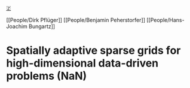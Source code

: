 [🇿](zotero://select/groups/5647231/items/MB3X8JLB)

[[People/Dirk Pflüger]] [[People/Benjamin Peherstorfer]] [[People/Hans-Joachim Bungartz]] 
# Spatially adaptive sparse grids for high-dimensional data-driven problems (NaN)

